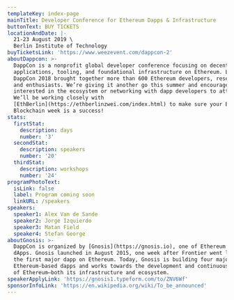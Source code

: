 ```yaml
---
templateKey: index-page
mainTitle: Developer Conference for Ethereum Dapps & Infrastructure
buttonText: BUY TICKETS
locationAndDate: |-
  21-23 August 2019 \
  Berlin Institute of Technology
buyTicketsLink: 'https://www.weezevent.com/dappcon-2'
aboutDappcon: >-
  DappCon is a nonprofit global developer conference focusing on decentralized
  applications, tooling, and foundational infrastructure on Ethereum. Last year
  DappCon 2018 brought together more than 600 Ethereum developers, researchers
  and enthusiasts. We’re giving it another go this summer and encourage anyone
  interested in the ecosystem or networking with dapp developers to attend.
  We’ll be working closely with
  [EthBerlin](https://ethberlinzwei.com/index.html) to make sure your Berlin
  Blockchain week is a success!
stats:
  firstStat:
    description: days
    number: '3'
  secondStat:
    description: speakers
    number: '20'
  thirdStat:
    description: workshops
    number: '24'
programPhotoText:
  isLink: false
  label: Program coming soon
  linkURL: /speakers
speakers:
  speaker1: Alex Van de Sande
  speaker2: Jorge Izquierdo
  speaker3: Matan Field
  speaker4: Stefan George
aboutGnosis: >-
  DappCon is organized by [Gnosis](https://gnosis.io), one of Ethereum’s early
  dApps. Gnosis launched in August 2015, one week after Frontier went live, as
  the first major dapp on Ethereum. Today, Gnosis is building four major
  Ethereum-based dapps and works towards the development and continuous growth
  of Ethereum—both its infrastructure and ecosystem.
speakerApplyLink: 'https://gnosis1.typeform.com/to/ZNV6Wf'
sponsorInfoLink: 'https://en.wikipedia.org/wiki/To_be_announced'
---
```



